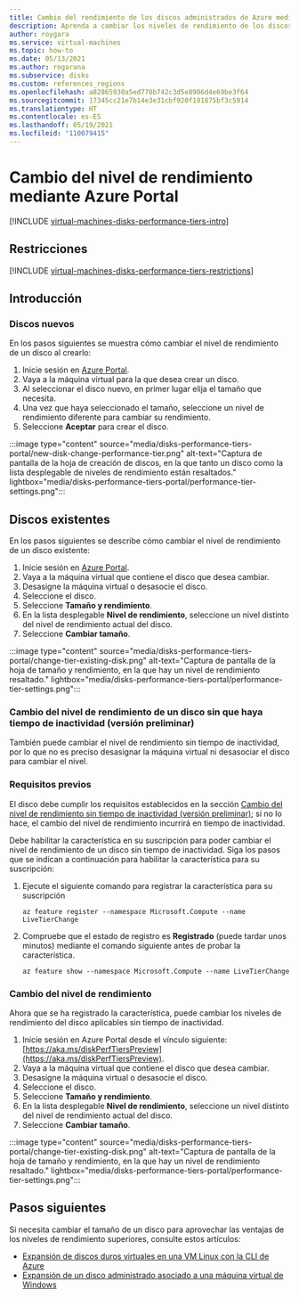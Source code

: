 ```yaml
---
title: Cambio del rendimiento de los discos administrados de Azure mediante Azure Portal
description: Aprenda a cambiar los niveles de rendimiento de los discos administrados nuevos y existentes desde Azure Portal.
author: roygara
ms.service: virtual-machines
ms.topic: how-to
ms.date: 05/13/2021
ms.author: rogarana
ms.subservice: disks
ms.custom: references_regions
ms.openlocfilehash: a82865930a5ed770b742c3d5e8906d4e69be3f64
ms.sourcegitcommit: 17345cc21e7b14e3e31cbf920f191875bf3c5914
ms.translationtype: HT
ms.contentlocale: es-ES
ms.lasthandoff: 05/19/2021
ms.locfileid: "110079415"
---
```

# <a name="change-your-performance-tier-using-the-azure-portal"></a>Cambio del nivel de rendimiento mediante Azure Portal

[!INCLUDE [virtual-machines-disks-performance-tiers-intro](../../includes/virtual-machines-disks-performance-tiers-intro.md)]

## <a name="restrictions"></a>Restricciones

[!INCLUDE [virtual-machines-disks-performance-tiers-restrictions](../../includes/virtual-machines-disks-performance-tiers-restrictions.md)]

## <a name="getting-started"></a>Introducción

### <a name="new-disks"></a>Discos nuevos

En los pasos siguientes se muestra cómo cambiar el nivel de rendimiento de un disco al crearlo:

1. Inicie sesión en [Azure Portal](https://portal.azure.com/).
1. Vaya a la máquina virtual para la que desea crear un disco.
1. Al seleccionar el disco nuevo, en primer lugar elija el tamaño que necesita.
1. Una vez que haya seleccionado el tamaño, seleccione un nivel de rendimiento diferente para cambiar su rendimiento.
1. Seleccione **Aceptar** para crear el disco.

:::image type="content" source="media/disks-performance-tiers-portal/new-disk-change-performance-tier.png" alt-text="Captura de pantalla de la hoja de creación de discos, en la que tanto un disco como la lista desplegable de niveles de rendimiento están resaltados." lightbox="media/disks-performance-tiers-portal/performance-tier-settings.png":::


## <a name="existing-disks"></a>Discos existentes

En los pasos siguientes se describe cómo cambiar el nivel de rendimiento de un disco existente:

1. Inicie sesión en [Azure Portal](https://portal.azure.com/).
1. Vaya a la máquina virtual que contiene el disco que desea cambiar.
1. Desasigne la máquina virtual o desasocie el disco.
1. Seleccione el disco.
1. Seleccione **Tamaño y rendimiento**.
1. En la lista desplegable **Nivel de rendimiento**, seleccione un nivel distinto del nivel de rendimiento actual del disco.
1. Seleccione **Cambiar tamaño**.

:::image type="content" source="media/disks-performance-tiers-portal/change-tier-existing-disk.png" alt-text="Captura de pantalla de la hoja de tamaño y rendimiento, en la que hay un nivel de rendimiento resaltado." lightbox="media/disks-performance-tiers-portal/performance-tier-settings.png":::

### <a name="change-the-performance-tier-of-a-disk-without-downtime-preview"></a>Cambio del nivel de rendimiento de un disco sin que haya tiempo de inactividad (versión preliminar)

También puede cambiar el nivel de rendimiento sin tiempo de inactividad, por lo que no es preciso desasignar la máquina virtual ni desasociar el disco para cambiar el nivel.

### <a name="prerequisites"></a>Requisitos previos

El disco debe cumplir los requisitos establecidos en la sección [Cambio del nivel de rendimiento sin tiempo de inactividad (versión preliminar)](#change-performance-tier-without-downtime-preview); si no lo hace, el cambio del nivel de rendimiento incurrirá en tiempo de inactividad.

Debe habilitar la característica en su suscripción para poder cambiar el nivel de rendimiento de un disco sin tiempo de inactividad. Siga los pasos que se indican a continuación para habilitar la característica para su suscripción:

1.  Ejecute el siguiente comando para registrar la característica para su suscripción

    ```azurecli
    az feature register --namespace Microsoft.Compute --name LiveTierChange
    ```
 
1.  Compruebe que el estado de registro es **Registrado** (puede tardar unos minutos) mediante el comando siguiente antes de probar la característica.

    ```azurecli
    az feature show --namespace Microsoft.Compute --name LiveTierChange
    ```

### <a name="change-performance-tier"></a>Cambio del nivel de rendimiento

Ahora que se ha registrado la característica, puede cambiar los niveles de rendimiento del disco aplicables sin tiempo de inactividad.

1. Inicie sesión en Azure Portal desde el vínculo siguiente: [https://aka.ms/diskPerfTiersPreview](https://aka.ms/diskPerfTiersPreview).
1. Vaya a la máquina virtual que contiene el disco que desea cambiar.
1. Desasigne la máquina virtual o desasocie el disco.
1. Seleccione el disco.
1. Seleccione **Tamaño y rendimiento**.
1. En la lista desplegable **Nivel de rendimiento**, seleccione un nivel distinto del nivel de rendimiento actual del disco.
1. Seleccione **Cambiar tamaño**.

:::image type="content" source="media/disks-performance-tiers-portal/change-tier-existing-disk.png" alt-text="Captura de pantalla de la hoja de tamaño y rendimiento, en la que hay un nivel de rendimiento resaltado." lightbox="media/disks-performance-tiers-portal/performance-tier-settings.png":::

## <a name="next-steps"></a>Pasos siguientes

Si necesita cambiar el tamaño de un disco para aprovechar las ventajas de los niveles de rendimiento superiores, consulte estos artículos:

- [Expansión de discos duros virtuales en una VM Linux con la CLI de Azure](linux/expand-disks.md)
- [Expansión de un disco administrado asociado a una máquina virtual de Windows](windows/expand-os-disk.md)
